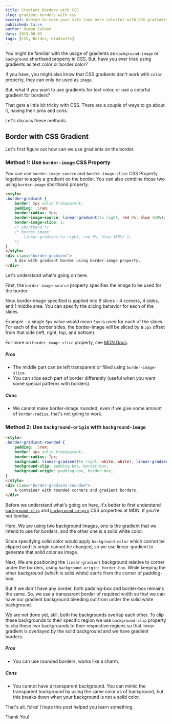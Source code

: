 ```yaml
---
title: Gradient Borders with CSS
slug: gradient-borders-with-css
excerpt: Wanted to make your site look more colorful with CSS gradients? But, using gradients on the border is a little bit tricky with CSS. Let's wrap our heads around the tricky methods to make CSS gradients work on the border.
published: false
author: Ruman Saleem
date: 2019-08-03
tags: [CSS, Border, Gradients]
---
```


You might be familiar with the usage of gradients as `background-image` or `background` shorthand property in CSS. 
But, have you ever tried using gradients as text color or border color? 

If you have, you might also know that CSS gradients don't work with `color` property, they can only be used as `image`. 

But, what if you want to use gradients for text color, or use a colorful gradient for borders?

That gets a little bit tricky with CSS. There are a couple of ways to go about it, having their pros and cons. 

Let's discuss these methods.

## Border with CSS Gradient

Let's first figure out how can we use gradients on the border.

### Method 1: Use `border-image` CSS Property
You can use `border-image-source` and `border-image-slice` CSS Property together to apply a gradient on the border. You can also combine those two using `border-image` shorthand property.

```html output
<style>
.border-gradient {
    border: 5px solid transparent;
    padding: .5rem;
    border-radius: 5px;
    border-image-source: linear-gradient(to right, red 0%, blue 100%); 
    border-image-slice: 1;
    /* Shorthand */
    /* border-image: 
        linear-gradient(to right, red 0%, blue 100%) 1;
    */
}
</style>
<div class="border-gradient">
    A div with gradient border using border-image property.
</div>
```

Let's understand what's going on here. 

First, the `border-image-source` property specifies the image to be used for the border. 

Now, border-image specified is applied into 9 slices - 4 corners, 4 sides, and 1 middle area. You can specify the slicing behavior for each of the slices. 

Example - a single `5px` value would mean `5px` is used for each of the slices. For each of the border sides, the border-image will be sliced by a `5px` offset from that side (left, right, top, and bottom).

For more on `border-image-slice` property, see [MDN Docs](https://developer.mozilla.org/en-US/docs/Web/CSS/border-image-slice).

##### Pros
* The middle part can be left transparent or filled using `border-image-slice`.
* You can slice each part of border differently (useful when you want some special patterns with borders).

##### Cons
* We cannot make border-image rounded, even if we give some amount of `border-radius`, that's not going to work.

### Method 2: Use `background-origin` with `background-image`

```html output
<style>
.border-gradient-rounded {
    padding: .5rem;
    border: 4px solid transparent;
    border-radius: 7px;
    background: linear-gradient(to right, white, white), linear-gradient(15deg, red , blue); 
    background-clip: padding-box, border-box;
    background-origin: padding-box, border-box;
}
</style>
<div class="border-gradient-rounded">
    A container with rounded corners and gradient borders. 
</div>
```

Before we understand what's going on here, it's better to first understand [`background-clip`](https://developer.mozilla.org/en-US/docs/Web/CSS/background-clip) and [`background-origin`](https://developer.mozilla.org/en-US/docs/Web/CSS/background-clip) CSS properties at MDN, if you're not familiar.

Here, We are using two background images, one is the gradient that we intend to use for borders, and the other one is a solid white color. 

Since specifying solid color would apply `background-color` which cannot be clipped and its origin cannot be changed, so we use linear-gradient to generate that solid color as image.

Next, We are positioning the `linear-gradient` background relative to corner under the borders, using `background-origin: border-box`. While keeping the other background (which is solid white) starts from the corner of padding-box. 

But if we don't have any border,  both padding-box and border-box remains the same. So, we use a transparent border of required width so that we can have our gradient background bleeding out from under the solid white background.

We are not done yet, still, both the backgrounds overlap each other. To clip these backgrounds to their specific region we use `background-clip` property to clip these two backgrounds to their respective regions so that linear gradient is overlayed by the solid background and we have gradient borders.

##### Pros
* You can use rounded borders, works like a charm.

##### Cons
* You cannot have a transparent background. You can mimic the transparent background by using the same color as of background, but this breaks down when your background is not a solid color.

That's all, folks! 
I hope this post helped you learn something. 

Thank You!